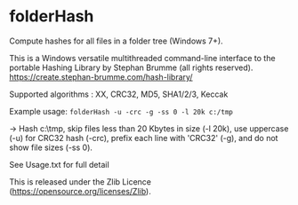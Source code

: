 # folderHash
Compute hashes for all files in a folder tree (Windows 7+).

This is a Windows versatile multithreaded command-line interface to the portable Hashing Library by Stephan Brumme (all rights reserved).
https://create.stephan-brumme.com/hash-library/

Supported algorithms : XX, CRC32, MD5, SHA1/2/3, Keccak

Example usage:  `folderHash -u -crc -g -ss 0 -l 20k c:/tmp`

-> Hash c:\tmp, skip files less than 20 Kbytes in size (-l 20k), use uppercase (-u) for CRC32 hash (-crc), prefix each line with 'CRC32' (-g),
and do not show file sizes (-ss 0).

See Usage.txt for full detail


This is released under the Zlib Licence (https://opensource.org/licenses/Zlib).



